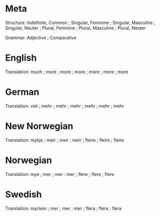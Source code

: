 Meta
====

Structure: Indefinite, Common ;
           Singular, Feminine ; Singular, Masculine ; Singular, Neuter ;
           Plural, Feminine   ; Plural, Masculine   ; Plural, Neuter

Grammar:   Adjective ; Comparative



English
=======

Translation: much ;
             more ; more ; more ;
             more ; more ; more



German
======

Translation: viel ;
             mehr ; mehr ; mehr ;
             mehr ; mehr ; mehr



New Norwegian
=============

Translation: mykje  ;
             meir   ; meir   ; meir   ;
             fleire ; fleire ; fleire



Norwegian
=========

Translation: mye   ;
             mer   ; mer   : mer   ;
             flere ; flere ; flere



Swedish
=======

Translation: mycken ;
             mer    ; mer   ; mer   ;
             flera  ; flera ; flera
